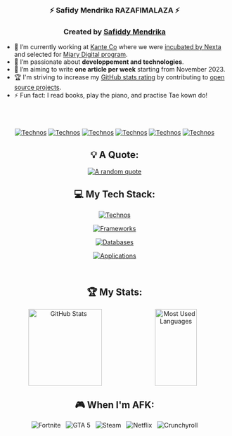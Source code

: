 <center>

###  ⚡ Safidy Mendrika RAZAFIMALAZA ⚡

<center>

### Created by [Safiddy Mendrika](https://github.com/safidyMendrika)

<div style="text-align:left">

- 🔭 I’m currently working at [Kante Co](https://kanteco.com) where we were [incubated by Nexta](https://www.linkedin.com/company/nexta-accelerator/?originalSubdomain=mg) and selected for [Miary Digital program](https://digital.miary.mg/).
- 🌱 I’m passionate about **developpement and technologies**.
- 📝 I’m aiming to write **one article per week** starting from November 2023.
- 🏆 I'm striving to increase my [GitHub stats rating](#🏆-my-stats) by contributing to [open source projects](https://opensource.com/resources/what-open-source).
- ⚡ Fun fact: I read books, play the piano, and practise Tae kown do!

</div>
<br/>
<br/>

<div>

[![Technos](https://skillicons.dev/icons?i=instagram)](https://www.instagram.com/mendrick_rzf/)
[![Technos](https://skillicons.dev/icons?i=github)](https://github.com/SafidyMendrika)
[![Technos](https://skillicons.dev/icons?i=gmail)](mailto:mendrikarazafimalaza@gmail.com)
[![Technos](https://skillicons.dev/icons?i=linkedin)](https://www.linkedin.com/in/safidy-mendrika-razafimalaza-549b3a255/)
[![Technos](https://skillicons.dev/icons?i=twitter)](https://twitter.com/mendrika_r)
[![Technos](https://skillicons.dev/icons?i=web)](https://mendrikarazafimalaza@onrender.com)
</div>

</center>


## 💡 A Quote:

[![A random quote](https://quotes-github-readme.vercel.app/api?type=horizontal&theme=dark)](https://github.com/piyushsuthar/github-readme-quotes)

<center>

## 💻 My Tech Stack:

[![Technos](https://skillicons.dev/icons?i=html,css,js,nodejs,java,c,cs,php,python,ruby)](https://github.com/SafidyMendrika)

[![Frameworks](https://skillicons.dev/icons?i=ts,react,angular,laravel,spring,express,bootstrap,wordpress,flask,electron,django)](https://skillicons.dev)
    
[![Databases](https://skillicons.dev/icons?i=mysql,postgresql,firebase,mongodb,gcp)](https://github.com/SafidyMendrika)

[![Applications](https://skillicons.dev/icons?i=vscode,visualstudio,postman,linux,figma,androidstudio,idea,gmail)](https://github.com/SafidyMendrika)

</center>


<br/>

## 🏆 My Stats:

<p style="display:flex">
    <img style="width:60%;height:175px"  alt="GitHub Stats" src="https://github-readme-stats.vercel.app/api?username=safidymendrika&show_icons=true&count_private=true&theme=dark" />&nbsp;&nbsp;
    <img style="width:45%;height:175px"  alt="Most Used Languages" src="https://github-readme-stats.vercel.app/api/top-langs/?username=safidymendrika&layout=compact&theme=dark" />&nbsp;&nbsp;
</p>



## 🎮 When I'm AFK:

![Fortnite](https://img.shields.io/badge/Playstation%205-003791?style=for-the-badge&logo=playstation-5&logoColor=white) &nbsp;
![GTA 5](https://img.shields.io/badge/Switch-E60012?style=for-the-badge&logo=nintendo-switch&logoColor=white) &nbsp;
![Steam](https://img.shields.io/badge/steam-%23000000.svg?style=for-the-badge&logo=steam&logoColor=white) &nbsp;
![Netflix](https://img.shields.io/badge/Netflix-E50914?style=for-the-badge&logo=netflix&logoColor=white) &nbsp;
![Crunchyroll](https://img.shields.io/badge/Crunchyroll-F47521?style=for-the-badge&logo=crunchyroll&logoColor=white)
